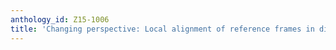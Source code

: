 ```yaml
---
anthology_id: Z15-1006
title: 'Changing perspective: Local alignment of reference frames in dialogue'
---
```

